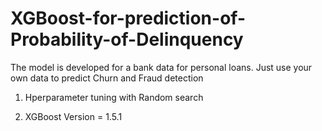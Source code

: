 # XGBoost-for-prediction-of-Probability-of-Delinquency
The model is developed for a bank data for personal loans.
Just use your own data to predict Churn and Fraud detection
1. Hperparameter tuning with Random search

3. XGBoost Version = 1.5.1
